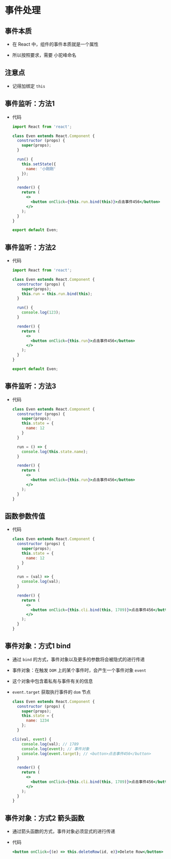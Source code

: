 # 事件处理

## 事件本质

+ 在 React 中，组件的事件本质就是一个属性

+ 所以按照要求，需要 小驼峰命名

## 注意点

+ 记得加绑定 `this`

## 事件监听：方法1

+ 代码

    ```jsx
    import React from 'react';

    class Even extends React.Component {
      constructor (props) {
        super(props);
      }

      run() {
        this.setState({
          name: '小刚刚'
        });
      }

      render() {
        return (
          <>
            <button onClick={this.run.bind(this)}>点击事件456</button>
          </>
        );
      }
    }

    export default Even;
    ```

## 事件监听：方法2

+ 代码

    ```jsx
    import React from 'react';

    class Even extends React.Component {
      constructor (props) {
        super(props);
        this.run = this.run.bind(this);
      }

      run() {
        console.log(123);
      }

      render() {
        return (
          <>
            <button onClick={this.run}>点击事件456</button>
          </>
        );
      }
    }

    export default Even;
    ```

## 事件监听：方法3

+ 代码

    ```jsx
    class Even extends React.Component {
      constructor (props) {
        super(props);
        this.state = {
          name: 12
        }
      }

      run = () => {
        console.log(this.state.name);
      }

      render() {
        return (
          <>
            <button onClick={this.run}>点击事件456</button>
          </>
        );
      }
    }
    ```

## 函数参数传值

+ 代码

    ```jsx
    class Even extends React.Component {
      constructor (props) {
        super(props);
        this.state = {
          name: 12
        }
      }

      run = (val) => {
        console.log(val);
      }

      render() {
        return (
          <>
            <button onClick={this.cli.bind(this, 1789)}>点击事件456</button>
          </>
        );
      }
    }
    ```

## 事件对象：方式1 bind

+ 通过 `bind` 的方式，事件对象以及更多的参数将会被隐式的进行传递

+ 事件对象：在触发 `DOM` 上的某个事件时，会产生一个事件对象 `event`

+ 这个对象中包含着私有与事件有关的信息

+ `event.target` 获取执行事件的 `dom` 节点

    ```jsx
    class Even extends React.Component {
      constructor (props) {
        super(props);
        this.state = {
          name: 1234
        };
      }

    cli(val, event) {
        console.log(val); // 1789
        console.log(event); // 事件对象
        console.log(event.target); // <button>点击事件456</button>
      }

      render() {
        return (
          <>
            <button onClick={this.cli.bind(this, 1789)}>点击事件456</button>
          </>
        );
      }
    }
    ```

## 事件对象：方式2 箭头函数

+ 通过箭头函数的方式，事件对象必须显式的进行传递

+ 代码

    ```jsx
    <button onClick={(e) => this.deleteRow(id, e)}>Delete Row</button>
    ```
